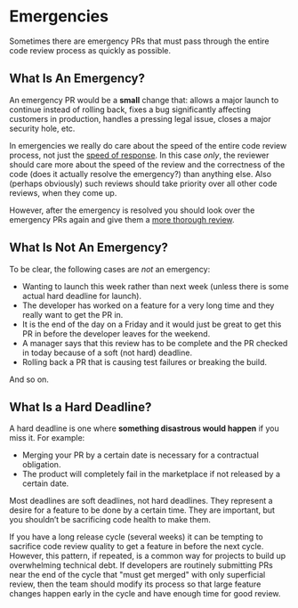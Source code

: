 # Emergencies

Sometimes there are emergency PRs that must pass through the entire code review
process as quickly as possible.

## What Is An Emergency?

An emergency PR would be a **small** change that: allows a major launch to
continue instead of rolling back, fixes a bug significantly affecting customers
in production, handles a pressing legal issue, closes a major security hole,
etc.

In emergencies we really do care about the speed of the entire code review
process, not just the [speed of response](speed.md). In this case _only_, the
reviewer should care more about the speed of the review and the correctness of
the code (does it actually resolve the emergency?) than anything else. Also
(perhaps obviously) such reviews should take priority over all other code
reviews, when they come up.

However, after the emergency is resolved you should look over the emergency PRs
again and give them a [more thorough review](looking-for.md).

## What Is Not An Emergency?

To be clear, the following cases are _not_ an emergency:

- Wanting to launch this week rather than next week (unless there is some actual
  hard deadline for launch).
- The developer has worked on a feature for a very long time and they really
  want to get the PR in.
- It is the end of the day on a Friday and it would just be great to get this PR
  in before the developer leaves for the weekend.
- A manager says that this review has to be complete and the PR checked in today
  because of a soft (not hard) deadline.
- Rolling back a PR that is causing test failures or breaking the build.

And so on.

## What Is a Hard Deadline?

A hard deadline is one where **something disastrous would happen** if you miss
it. For example:

- Merging your PR by a certain date is necessary for a contractual obligation.
- The product will completely fail in the marketplace if not released by a
  certain date.

Most deadlines are soft deadlines, not hard deadlines. They represent a desire
for a feature to be done by a certain time. They are important, but you
shouldn’t be sacrificing code health to make them.

If you have a long release cycle (several weeks) it can be tempting to sacrifice
code review quality to get a feature in before the next cycle. However, this
pattern, if repeated, is a common way for projects to build up overwhelming
technical debt. If developers are routinely submitting PRs near the end of the
cycle that "must get merged" with only superficial review, then the team should
modify its process so that large feature changes happen early in the cycle and
have enough time for good review.
